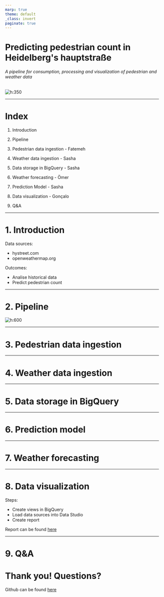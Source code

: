 ```yaml
---
marp: true
theme: default
_class: invert
paginate: true
---
```


# Predicting pedestrian count in Heidelberg's hauptstraße

###### A pipeline for consumption, processing and visualization of pedestrian and weather data

![h:350][data engineering]

<!-- footer: 'Data Engineering II • Prof. Frank Schultz • Team 1: Fatemeh Karampanah, Gonçalo Coutinho, Ömer Ates & Sasha Behrouzi'-->
---

<!-- _footer: ''-->

# Index

1. Introduction

2. Pipeline

3. Pedestrian data ingestion - Fatemeh

4. Weather data ingestion - Sasha

5. Data storage in BigQuery - Sasha

6. Weather forecasting - Ömer

7. Prediction Model - Sasha

8. Data visualization - Gonçalo

9. Q&A

---

# 1. Introduction

Data sources:
- hystreet.com
- openweathermap.org

Outcomes:
- Analise historical data
- Predict pedestrian count

---

# 2. Pipeline

<!-- _footer: ''-->

![h:600][pipeline]

---

# 3. Pedestrian data ingestion

---

# 4. Weather data ingestion

---

# 5. Data storage in BigQuery

---

# 6. Prediction model

---

# 7. Weather forecasting

---

# 8. Data visualization

Steps:
- Create views in BigQuery
- Load data sources into Data Studio
- Create report

Report can be found [here][pedestrian report]

---

# 9. Q&A

# Thank you! Questions? <!--fit-->

Github can be found [here][github]


[//]: #

[github]: <https://github.com/Rrschch-6/Kafka-Project>
[pedestrian report]:  <https://datastudio.google.com/reporting/aee533d4-021b-4736-845d-422dd03448d1>
[data engineering]: <data_eng.png>
[data engineering 2]: <data_eng.jpg>
[pipeline]: <pipeline.png>
[demo]: <>

